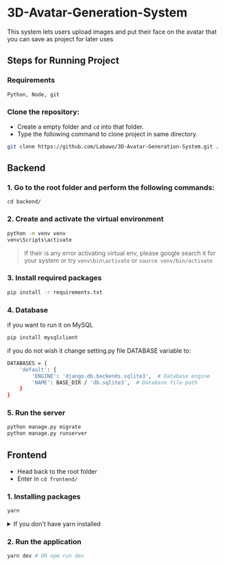 # 3D-Avatar-Generation-System
This system lets users upload images and put their face on the avatar that you can save as project for later uses

## Steps for Running Project

### Requirements

`Python, Node, git`

### Clone the repository:

- Create a empty folder and `cd` into that folder.
- Type the following command to clone project in same directory.

```bash
git clone https://github.com/Labawo/3D-Avatar-Generation-System.git .
```

## Backend

### 1. Go to the root folder and perform the following commands:

`cd backend/`

### 2. Create and activate the virtual environment

```bash
python -m venv venv
venv\Scripts\activate
```

> If their is any error activating virtual env, please google search it for your system or try `venv\bin\activate` or `source venv/bin/activate`

### 3. Install required packages

```bash
pip install -r requirements.txt
```
### 4. Database

if you want to run it on MySQL
```bash
pip install mysqlclient
```

if you do not wish it change setting.py file DATABASE variable to:
```bash
DATABASES = {
    'default': {
        'ENGINE': 'django.db.backends.sqlite3',  # Database engine
        'NAME': BASE_DIR / 'db.sqlite3',  # Database file path
    }
}
```

### 5. Run the server

```bash
python manage.py migrate
python manage.py runserver
```



## Frontend

- Head back to the root folder
- Enter in `cd frontend/`

### 1. Installing packages

```bash
yarn
```

<details><summary>If you don't have yarn installed</summary>
<p>

```bash
npm i
```

> Remove **yarn.lock** as you will already have **package.lock**

</p>
</details>

### 2. Run the application

```bash
yarn dev # OR npm run dev
```
